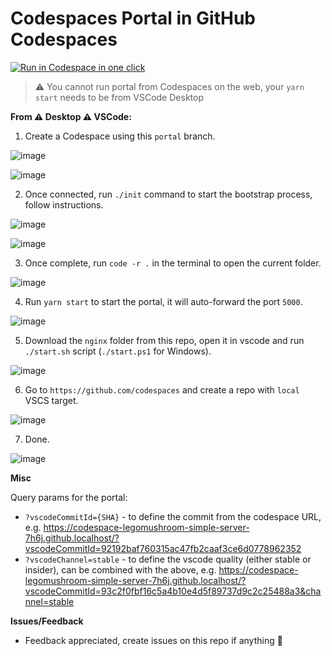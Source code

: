 # Codespaces Portal in GitHub Codespaces

[<img title="Run in Codespace in one click" src="https://cdn.jsdelivr.net/gh/bookish-potato/codespaces-in-codespaces@f097ccddfc401ab6b09d233dc47c3efa3f9513f6/images/badge.svg">](https://github.com/features/codespaces)

> :warning: You cannot run portal from Codespaces on the web, your `yarn start` needs to be from VSCode Desktop

**From :warning: Desktop :warning: VSCode:**

1. Create a Codespace using this `portal` branch.

![image](https://user-images.githubusercontent.com/1478800/100968319-f6efd500-34e5-11eb-96ab-737db212b7d5.png)

![image](https://user-images.githubusercontent.com/1478800/100968383-1850c100-34e6-11eb-8bc2-098b18a57108.png)

2. Once connected, run `./init` command to start the bootstrap process, follow instructions.

![image](https://user-images.githubusercontent.com/1478800/100968557-649c0100-34e6-11eb-9d58-e72370f70fd1.png)

![image](https://user-images.githubusercontent.com/1478800/100968588-741b4a00-34e6-11eb-8ead-dd2fcbc65f67.png)

3. Once complete, run `code -r .` in the terminal to open the current folder.

![image](https://user-images.githubusercontent.com/1478800/100970585-14bf3900-34ea-11eb-99e5-553cdc9eb477.png)

4. Run `yarn start` to start the portal, it will auto-forward the port `5000`.

![image](https://user-images.githubusercontent.com/1478800/100968769-d2482d00-34e6-11eb-9c4e-80cb1322b81a.png)

5. Download the `nginx` folder from this repo, open it in vscode and run `./start.sh` script (`./start.ps1` for Windows).

![image](https://user-images.githubusercontent.com/1478800/100968925-1dfad680-34e7-11eb-9f9c-62801235ce76.png)

6. Go to `https://github.com/codespaces` and create a repo with `local` VSCS target.

![image](https://user-images.githubusercontent.com/1478800/100968999-3cf96880-34e7-11eb-92bb-0d8b30b1db12.png)

7. Done.

![image](https://user-images.githubusercontent.com/1478800/100969828-9746f900-34e8-11eb-840a-3ff9f44506bf.png)

**Misc**

Query params for the portal:
 - `?vscodeCommitId={SHA}` - to define the commit from the codespace URL, e.g. https://codespace-legomushroom-simple-server-7h6j.github.localhost/?vscodeCommitId=92192baf760315ac47fb2caaf3ce6d0778962352
 - `?vscodeChannel=stable` - to define the vscode quality (either stable or insider), can be combined with the above, e.g. https://codespace-legomushroom-simple-server-7h6j.github.localhost/?vscodeCommitId=93c2f0fbf16c5a4b10e4d5f89737d9c2c25488a3&channel=stable

**Issues/Feedback**

- Feedback appreciated, create issues on this repo if anything 🤗
